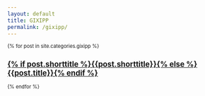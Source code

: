 ```yaml
---
layout: default
title: GIXIPP
permalink: /gixipp/
---
```

<main style="font-size: .8em;">
  {% for post in site.categories.gixipp %}
    <h2>
      <a href="{{ post.url }}">{% if post.shorttitle %}{{post.shorttitle}}{% else %}{{post.title}}{% endif %}</a>
    </h2>
  {% endfor %}
</main>
